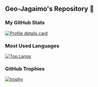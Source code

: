 ## Geo-Jagaimo's Repository 🥔

### My GitHub Stats
[![Profile details card](http://github-profile-summary-cards.vercel.app/api/cards/profile-details?username=Geo-Jagaimo&theme=tokyonight)](https://github.com/vn7n24fzkq/github-profile-summary-cards)

### Most Used Languages
[![Top Langs](https://github-readme-stats.vercel.app/api/top-langs/?username=Geo-Jagaimo&theme=tokyonight)](https://github.com/anuraghazra/github-readme-stats)

### GitHub Trophies
[![trophy](https://github-profile-trophy.vercel.app/?username=Geo-Jagaimo&theme=tokyonight)](https://github.com/ryo-ma/github-profile-trophy)



<!--
**Geo-Jagaimo/Geo-Jagaimo** is a ✨ _special_ ✨ repository because its `README.md` (this file) appears on your GitHub profile.

Here are some ideas to get you started:

- 🔭 I’m currently working on ...
- 🌱 I’m currently learning ...
- 👯 I’m looking to collaborate on ...
- 🤔 I’m looking for help with ...
- 💬 Ask me about ...
- 📫 How to reach me: ...
- 😄 Pronouns: ...
- ⚡ Fun fact: ...
-->
